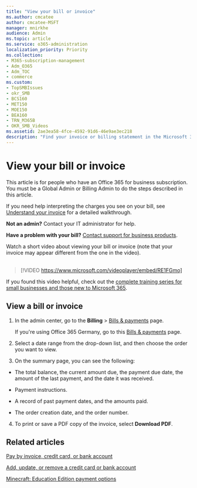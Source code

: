 ```yaml
---
title: "View your bill or invoice"
ms.author: cmcatee
author: cmcatee-MSFT
manager: mnirkhe
audience: Admin
ms.topic: article
ms.service: o365-administration
localization_priority: Priority
ms.collection: 
- M365-subscription-management
- Adm_O365
- Adm_TOC
- commerce
ms.custom:
- TopSMBIssues
- okr_SMB
- BCS160
- MET150
- MOE150
- BEA160
- TRN_M365B
- OKR_SMB_Videos
ms.assetid: 2ae3ea58-4fce-4592-91d6-46e9ae3ec218
description: "Find your invoice or billing statement in the Microsoft 365 admin center. You can also save and print a copy of your bill."
---
```

<!-- Clone: AgentUniversity\commerce\how-to-download-invoice.md -->

# View your bill or invoice

This article is for people who have an Office 365 for business subscription. You must be a Global Admin or Billing Admin to do the steps described in this article.
  
If you need help interpreting the charges you see on your bill, see [Understand your invoice](understand-your-invoice.md) for a detailed walkthrough.
  
 **Not an admin?** Contact your IT administrator for help. 
  
 **Have a problem with your bill?** [Contact support for business products](../contact-support-for-business-products.md).

 Watch a short video about viewing your bill or invoice (note that your invoice may appear different from the one in the video). <br><br>

> [!VIDEO https://www.microsoft.com/videoplayer/embed/RE1FGmo] 

If you found this video helpful, check out the [complete training series for small businesses and those new to Microsoft 365](https://support.office.com/article/6ab4bbcd-79cf-4000-a0bd-d42ce4d12816).
  
## View a bill or invoice


1. In the admin center, go to the **Billing** \> <a href="https://go.microsoft.com/fwlink/p/?linkid=848039" target="_blank">Bills & payments</a> page.

    If you're using Office 365 Germany, go to this <a href="https://go.microsoft.com/fwlink/p/?linkid=848040" target="_blank">Bills & payments</a> page.

2. Select a date range from the drop-down list, and then choose the order you want to view.

3. On the summary page, you can see the following:

  - The total balance, the current amount due, the payment due date, the amount of the last payment, and the date it was received.

  - Payment instructions.

  - A record of past payment dates, and the amounts paid.

  - The order creation date, and the order number.

4. To print or save a PDF copy of the invoice, select **Download PDF**.

  
## Related articles

[Pay by invoice, credit card, or bank account](pay-for-your-subscription.md)
  
[Add, update, or remove a credit card or bank account](add-update-or-remove-credit-card-or-bank-account.md)

[Minecraft: Education Edition payment options](https://go.microsoft.com/fwlink/p/?linkid=838761)